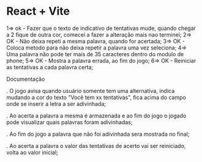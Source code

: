 # React + Vite

1=> ok - Fazer que o texto de indicativo de tentativas mude, quando chegar a 2 fique de outra cor, comecei a fazer a alteração mais nao terminei;
2=> OK - Não deixa repeti a mesma palavra, quando for acertada;
3=> OK - Coloca metodo para não deixa repetir a palavra uma vez seleciona;
4=> Uma palavra não pode ter mais de 35 caracteres dentro do modulo de phone;
5=> OK - Mostra a palavra errada, ao fim do jogo;
6=> OK - Reiniciar as tentativas a cada palavra certa;




Documentação 

. O jogo avisa quando usuário somente tem uma alternativa, indica mudando a cor do texto "Você tem xx tentativas",  fica acima do campo onde se inserir a letra a ser adivinhada;

. Ao acerta a palavra a mesma é armazenada e ao fim do jogo o jogado pode visualizar quais palavras foram adivinhadas;

. Ao fim do jogo a palavra que não foi adivinhada sera mostrada no final;

. Ao acerta a palavra o valor das tentativas de acerto vai ser reiniciado, volta ao valor inicial;
